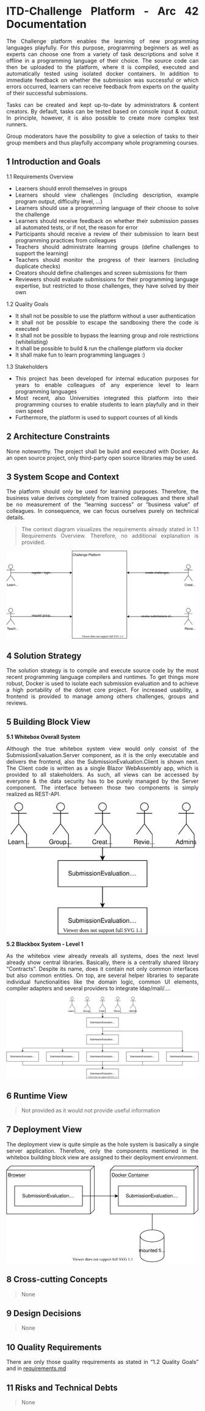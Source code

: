 ITD-Challenge Platform - Arc 42 Documentation
========================

The Challenge platform enables the learning of new programming languages playfully. For this purpose, programming beginners as well as experts can choose one from a variety of task descriptions and solve it offline in a programming language of their choice. The source code can then be uploaded to the platform, where it is compiled, executed and automatically tested using isolated docker containers. In addition to immediate feedback on whether the submission was successful or which errors occurred, learners can receive feedback from experts on the quality of their successful submissions.

Tasks can be created and kept up-to-date by administrators & content creators. By default, tasks can be tested based on console input & output. In principle, however, it is also possible to create more complex test runners.

Group moderators have the possibility to give a selection of tasks to their group members and thus playfully accompany whole programming courses.

1 Introduction and Goals
---------------------

1.1 Requirements Overview

- Learners should enroll themselves in groups
- Learners should view challenges (including description, example program output, difficulty level, ...)
- Learners should use a programming language of their choose to solve the challenge
- Learners should receive feedback on whether their submission passes all automated tests, or if not, the reason for error
- Participants should receive a review of their submission to learn best programming practices from colleagues
- Teachers should administrate learning groups (define challenges to support the learning)
- Teachers should monitor the progress of their learners (including duplicate checks)
- Creators should define challenges and screen submissions for them
- Reviewers should evaluate submissions for their programming language expertise, but restricted to those challenges, they have solved by their own

1.2 Quality Goals

- It shall not be possible to use the platform without a user authentication
- It shall not be possible to escape the sandboxing there the code is executed
- It shall not be possible to bypass the learning group and role restrictions (whitelisting)
- It shall be possible to build & run the challenge platform via docker
- It shall make fun to learn programming languages :)

1.3 Stakeholders

- This project has been developed for internal education purposes for years to enable colleagues of any experience level to learn programming languages
- Most recent, also Universities integrated this platform into their programming courses to enable students to learn playfully and in their own speed
- Furthermore, the platform is used to support courses of all kinds

2 Architecture Constraints
---------------------

None noteworthy. The project shall be build and executed with Docker.
As an open source project, only third-party open source libraries may be used.

3 System Scope and Context
---------------------

The platform should only be used for learning purposes.
Therefore, the business value derives completely from trained colleagues and there shall be no measurement of the “learning success” or “business value” of colleagues.
In consequence, we can focus ourselves purely on technical details.

> The context diagram visualizes the requirements already stated in 1.1 Requirements Overview.
> Therefore, no additional explanation is provided.

![Context Diagram](./images/arc42_03_context_diagram.svg)

4 Solution Strategy
---------------------

The solution strategy is to compile and execute source code by the most recent programming language compilers and runtimes.
To get things more robust, Docker is used to isolate each submission evaluation and to achieve a high portability of the dotnet core project.
For increased usability, a frontend is provided to manage among others challenges, groups and reviews.

5 Building Block View
---------------------

**5.1 Whitebox Overall System**

Although the true whitebox system view would only consist of the SubmissionEvaluation.Server component, as it is the only executable and delivers the frontend, also the SubmissionEvaluation.Client is shown next.
The Client code is written as a single Blazor WebAssembly app, which is provided to all stakeholders. As such, all views can be accessed by everyone & the data security has to be purely managed by the Server component.
The interface between those two components is simply realized as REST-API.

![Whitebox Overall System](./images/arc42_05_whitebox_building_block_view.svg)

**5.2 Blackbox System - Level 1**

As the whitebox view already reveals all systems, does the next level already show central libraries.
Basically, there is a centrally shared library “Contracts”. Despite its name, does it contain not only common interfaces but also common entities.
On top, are several helper libraries to separate individual functionalities like the domain logic, common UI elements, compiler adapters and several providers to integrate ldap/mail/....

![Blackbox Level 1](./images/arc42_05_blackbox_building_block_view.svg)

6 Runtime View
---------------------

> Not provided as it would not provide useful information

7 Deployment View
---------------------

The deployment view is quite simple as the hole system is basically a single server application.
Therefore, only the components mentioned in the whitebox building block view are assigned to their deployment environment.

![Deployment View](./images/arc42_07_deployment_view.svg)

8 Cross-cutting Concepts
---------------------

> None

9 Design Decisions
---------------------

> None

10 Quality Requirements
---------------------

There are only those quality requirements as stated in “1.2 Quality Goals” and in [requirements.md](./requirements.md)

11 Risks and Technical Debts
---------------------

> None

<!-- styling section -->
<style>
    body {text-align: justify}
</style>
